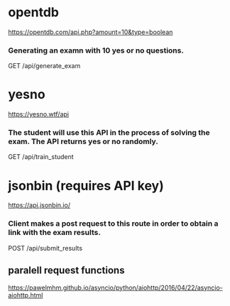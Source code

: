 # opentdb

https://opentdb.com/api.php?amount=10&type=boolean

### Generating an examn with 10 yes or no questions.

GET /api/generate_exam

# yesno

https://yesno.wtf/api

### The student will use this API in the process of solving the exam. The API returns yes or no randomly.

GET /api/train_student

# jsonbin (requires API key)

https://api.jsonbin.io/

### Client makes a post request to this route in order to obtain a link with the exam results.

POST /api/submit_results

## paralell request functions

https://pawelmhm.github.io/asyncio/python/aiohttp/2016/04/22/asyncio-aiohttp.html
